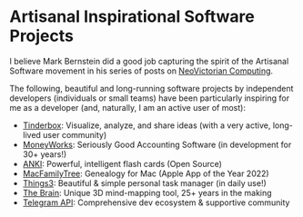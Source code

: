 # Artisanal Inspirational Software Projects

I believe Mark Bernstein did a good job capturing the spirit of the Artisanal Software movement in his series of posts on [NeoVictorian Computing](https://www.markbernstein.org/NeoVictorian.html).

The following, beautiful and long-running software projects by independent developers (individuals or small teams) have been particularly inspiring for me as a developer (and, naturally, I am an active user of most):

* [Tinderbox](http://www.eastgate.com/Tinderbox/): Visualize, analyze, and share ideas (with a very active, long-lived user community)
* [MoneyWorks](http://www.cognito.co.nz): Seriously Good Accounting Software (in development for 30+ years!)
* [ANKI](https://github.com/ankitects/anki): Powerful, intelligent flash cards (Open Source)
* [MacFamilyTree](https://www.syniumsoftware.com/macfamilytree): Genealogy for Mac (Apple App of the Year 2022)
* [Things3](https://culturedcode.com/things/): Beautiful & simple personal task manager (in daily use!)
* [The Brain](https://www.thebrain.com): Unique 3D mind-mapping tool, 25+ years in the making
* [Telegram API](https://core.telegram.org/api): Comprehensive dev ecosystem & supportive community

